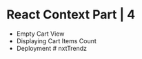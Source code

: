 # React Context Part | 4

- Empty Cart View
- Displaying Cart Items Count
- Deployment
#   n x t T r e n d z  
 